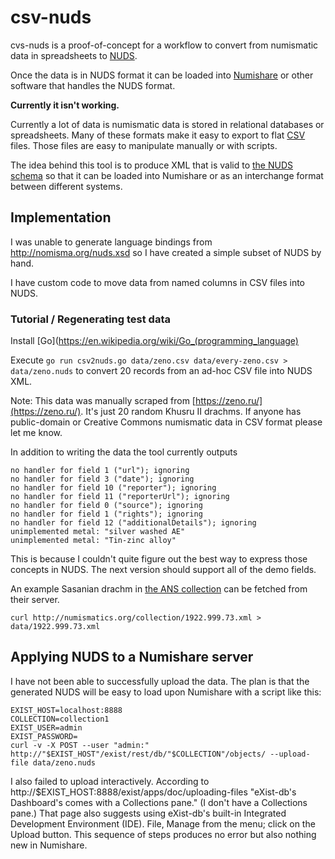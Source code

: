 
# csv-nuds

cvs-nuds is a proof-of-concept for a workflow to convert from numismatic data in spreadsheets to [NUDS](https://nomisma.org/).

Once the data is in NUDS format it can be loaded into [Numishare](https://github.com/ewg118/numishare) or other software that handles the NUDS format.

**Currently it isn't working.**

Currently a lot of data is numismatic data is stored in relational databases or spreadsheets.  Many of these formats make it easy to export to flat [CSV](https://en.wikipedia.org/wiki/Comma-separated_values) files.  Those files are easy to manipulate manually or with scripts.

The idea behind this tool is to produce XML that is valid to [the NUDS schema](http://nomisma.org/nuds.xsd) so that it can be loaded into Numishare or as an interchange format between different systems.

## Implementation

I was unable to generate language bindings from http://nomisma.org/nuds.xsd so I have created a simple subset of NUDS by hand.

I have custom code to move data from named columns in CSV files into NUDS.

### Tutorial / Regenerating test data

Install [Go](https://en.wikipedia.org/wiki/Go_(programming_language)

Execute `go run csv2nuds.go data/zeno.csv data/every-zeno.csv > data/zeno.nuds` to convert 20 records from an ad-hoc CSV file into NUDS XML.

Note: This data was manually scraped from [https://zeno.ru/](https://zeno.ru/).  It's just 20 random Khusru II drachms.  If anyone has public-domain or Creative Commons numismatic data in CSV format please let me know.

In addition to writing the data the tool currently outputs

```
no handler for field 1 ("url"); ignoring
no handler for field 3 ("date"); ignoring
no handler for field 10 ("reporter"); ignoring
no handler for field 11 ("reporterUrl"); ignoring
no handler for field 0 ("source"); ignoring
no handler for field 1 ("rights"); ignoring
no handler for field 12 ("additionalDetails"); ignoring
unimplemented metal: "silver washed AE"
unimplemented metal: "Tin-zinc alloy"
```

This is because I couldn't quite figure out the best way to express those concepts in NUDS.  The next version should support all of the demo fields.

An example Sasanian drachm in [the ANS collection](http://numismatics.org/search/) can be fetched from their server.

`curl http://numismatics.org/collection/1922.999.73.xml > data/1922.999.73.xml`

## Applying NUDS to a Numishare server

I have not been able to successfully upload the data.  The plan is that the generated NUDS will be easy to load upon Numishare with a script like this:

```
EXIST_HOST=localhost:8888
COLLECTION=collection1
EXIST_USER=admin
EXIST_PASSWORD=
curl -v -X POST --user "admin:" http://"$EXIST_HOST"/exist/rest/db/"$COLLECTION"/objects/ --upload-file data/zeno.nuds
```

I also failed to upload interactively.  According to http://$EXIST_HOST:8888/exist/apps/doc/uploading-files "eXist-db's Dashboard's comes with a Collections pane."  (I don't have a Collections pane.)  That page also suggests using eXist-db's built-in Integrated Development Environment (IDE). File, Manage from the menu; click on the Upload button.  This sequence of steps produces no error but also nothing new in Numishare.